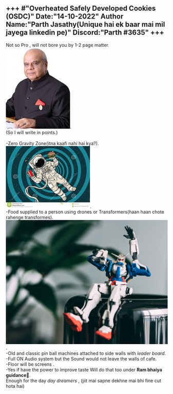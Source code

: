 +++
                      #"**Overheated Safely Developed Cookies (OSDC)**"
Date:"14-10-2022"
Author Name:"Parth Jasathy(Unique hai ek baar mai mil jayega linkedin pe)"
Discord:"Parth #3635"
+++
---

Not so Pro , will not bore you by 1-2 page matter.<br>
![pro bro](pro.jpg).
<br>
(So I will write in points.)<br><br>
-Zero Gravity Zone(itna kaafi nahi hai kya?).<br>
![](0.jpg).
<br>
-Food supplied to a person using drones or Transformers(haan haan chote rahenge transformes).<br>
![](transformer.jpg).
<br>
-Old and classic pin ball machines attached to side walls with *leader board*.<br>
-Full ON Audio system but the Sound would not leave the walls of cafe.<br>
-Floor will be screens .<br>
-Yes if have the power to improve taste Will do that too under __Ram bhaiya guidance🙏__.<br>
Enough for the day *day dreamers* , (jiit mai sapne dekhne mai bhi fine cut hota hai)<br>
<br>

